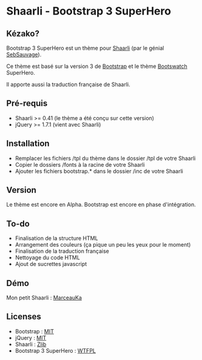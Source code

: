 Shaarli - Bootstrap 3 SuperHero
=========

Kézako?
----
Bootstrap 3 SuperHero est un thème pour [Shaarli] (par le génial [SebSauvage]).

Ce thème est basé sur la version 3 de [Bootstrap] et le thème [Bootswatch] SuperHero.

Il apporte aussi la traduction française de Shaarli.

Pré-requis
----

  - Shaarli >= 0.41 (le thème a été conçu sur cette version)
  - jQuery >= 1.7.1 (vient avec Shaarli)

Installation
----

- Remplacer les fichiers /tpl du thème dans le dossier /tpl de votre Shaarli
- Copier le dossiers /fonts à la racine de votre Shaarli
- Ajouter les fichiers bootstrap.* dans le dossier /inc de votre Shaarli 


Version
----

Le thème est encore en Alpha.
Bootstrap est encore en phase d'intégration.

To-do
----

- Finalisation de la structure HTML
- Arrangement des couleurs (ça pique un peu les yeux pour le moment)
- Finalisation de la traduction française
- Nettoyage du code HTML
- Ajout de sucrettes javascript

Démo
----

Mon petit Shaarli : [MarceauKa]


Licenses
----

- Bootstrap : [MIT]
- jQuery : [MIT]
- Shaarli : [Zlib]
- Bootstrap 3 SuperHero : [WTFPL]

[Shaarli]:http://sebsauvage.net/wiki/doku.php?id=php:shaarli
[SebSauvage]:http://sebsauvage.net/
[Bootstrap]:http://getbootstrap.com/
[Bootswatch]:http://bootswatch.com/superhero/
[MarceauKa]:http://links.casals.fr
[WTFPL]:http://en.wikipedia.org/wiki/WTFPL
[Zlib]:http://en.wikipedia.org/wiki/Zlib
[MIT]:http://en.wikipedia.org/wiki/MIT_License